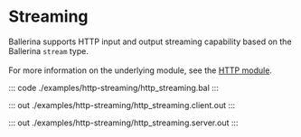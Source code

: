# Streaming

Ballerina supports HTTP input and output streaming capability based on the Ballerina `stream` type.<br/><br/>
For more information on the underlying module, 
see the [HTTP module](https://docs.central.ballerina.io/ballerina/http/latest/).

::: code ./examples/http-streaming/http_streaming.bal :::

::: out ./examples/http-streaming/http_streaming.client.out :::

::: out ./examples/http-streaming/http_streaming.server.out :::